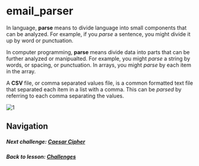 # email_parser
In language, **parse** means to divide language into small components that can be analyzed. For example, if you *parse* a sentence, you might divide it up by word or punctuation.  

In computer programming, **parse** means divide data into parts that can be further analyzed or manipualted. For example, you might *parse* a string by words, or spacing, or punctuation. In arrays, you might *parse* by each item in the array.  

A **CSV** file, or comma separated values file, is a common formatted text file that separated each item in a list with a comma. This can be *parsed* by referring to each comma separating the values.  

![1](http://i.imgur.com/E4vs1P8.gif)  

## Navigation  
##### Next challenge: [Caesar Cipher](https://github.com/Coderdotnew/intro_web_apps_dgm/tree/master/05_class/03_challenges/code/04_caesar_cipher)
##### Back to lesson: [Challenges](https://github.com/Coderdotnew/intro_web_apps_dgm/tree/master/05_class/03_challenges)  